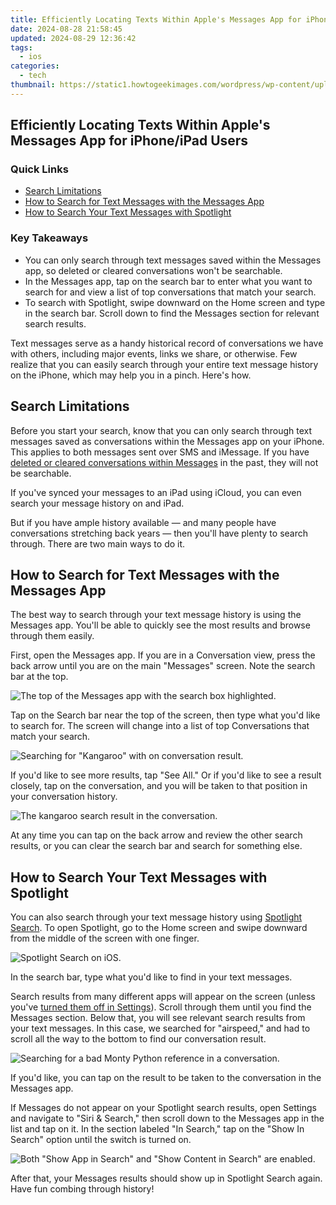 ```yaml
---
title: Efficiently Locating Texts Within Apple's Messages App for iPhone/iPad Users
date: 2024-08-28 21:58:45
updated: 2024-08-29 12:36:42
tags:
  - ios
categories:
  - tech
thumbnail: https://static1.howtogeekimages.com/wordpress/wp-content/uploads/2023/09/52763018018_14074323db_o.jpg
---
```


## Efficiently Locating Texts Within Apple's Messages App for iPhone/iPad Users

### Quick Links

* [Search Limitations](https://android-transfer.techidaily.com/in-2024-how-to-transfer-contacts-from-tecno-spark-go-2023-to-other-android-devices-using-bluetooth-drfone-by-drfone-transfer-from-android-transfer-from-android/)
* [How to Search for Text Messages with the Messages App](https://some-guidance.techidaily.com/updated-ultimate-free-top-ranked-image-overlays-for-androidandios/)
* [How to Search Your Text Messages with Spotlight](https://techidaily.com/three-methods-to-recover-lost-data-on-samsung-galaxy-a15-4g-by-fonelab-android-recover-data/)

### Key Takeaways

* You can only search through text messages saved within the Messages app, so deleted or cleared conversations won't be searchable.
* In the Messages app, tap on the search bar to enter what you want to search for and view a list of top conversations that match your search.
* To search with Spotlight, swipe downward on the Home screen and type in the search bar. Scroll down to find the Messages section for relevant search results.

 Text messages serve as a handy historical record of conversations we have with others, including major events, links we share, or otherwise. Few realize that you can easily search through your entire text message history on the iPhone, which may help you in a pinch. Here's how.

##  Search Limitations

 Before you start your search, know that you can only search through text messages saved as conversations within the Messages app on your iPhone. This applies to both messages sent over SMS and iMessage. If you have [deleted or cleared conversations within Messages](https://twitter-videos.techidaily.com/new-whats-captivating-twitter-users-the-most/) in the past, they will not be searchable.

 If you've synced your messages to an iPad using iCloud, you can even search your message history on and iPad.

 But if you have ample history available — and many people have conversations stretching back years — then you'll have plenty to search through. There are two main ways to do it.

##  How to Search for Text Messages with the Messages App

 The best way to search through your text message history is using the Messages app. You'll be able to quickly see the most results and browse through them easily.

 First, open the Messages app. If you are in a Conversation view, press the back arrow until you are on the main "Messages" screen. Note the search bar at the top. 

![The top of the Messages app with the search box highlighted.](https://static1.howtogeekimages.com/wordpress/wp-content/uploads/2023/09/messages-app.png) 

 Tap on the Search bar near the top of the screen, then type what you'd like to search for. The screen will change into a list of top Conversations that match your search.

![Searching for "Kangaroo" with on conversation result.](https://static1.howtogeekimages.com/wordpress/wp-content/uploads/2023/09/kangaroo-search.png) 

 If you'd like to see more results, tap "See All." Or if you'd like to see a result closely, tap on the conversation, and you will be taken to that position in your conversation history.

![The kangaroo search result in the conversation.](https://static1.howtogeekimages.com/wordpress/wp-content/uploads/2023/09/left-handed-kangaroos.png) 

 At any time you can tap on the back arrow and review the other search results, or you can clear the search bar and search for something else.

##  How to Search Your Text Messages with Spotlight

 You can also search through your text message history using [Spotlight Search](https://on-screen-recording.techidaily.com/updated-in-2024-advanced-techniques-for-quieter-video-calls-on-skype/). To open Spotlight, go to the Home screen and swipe downward from the middle of the screen with one finger.

![Spotlight Search on iOS.](https://static1.howtogeekimages.com/wordpress/wp-content/uploads/2023/09/siri-search.png) 

 In the search bar, type what you'd like to find in your text messages.

 Search results from many different apps will appear on the screen (unless you've [turned them off in Settings](https://facebook-videos.techidaily.com/new-elevate-visual-appeal-incorporating-black-bar-and-box-in-social-feeds-for-2024/)). Scroll through them until you find the Messages section. Below that, you will see relevant search results from your text messages. In this case, we searched for "airspeed," and had to scroll all the way to the bottom to find our conversation result. 

![Searching for a bad Monty Python reference in a conversation.](https://static1.howtogeekimages.com/wordpress/wp-content/uploads/2023/09/unladen-swallow.png) 

 If you'd like, you can tap on the result to be taken to the conversation in the Messages app.

 If Messages do not appear on your Spotlight search results, open Settings and navigate to "Siri & Search," then scroll down to the Messages app in the list and tap on it. In the section labeled "In Search," tap on the "Show In Search" option until the switch is turned on.

![Both "Show App in Search" and "Show Content in Search" are enabled.](https://static1.howtogeekimages.com/wordpress/wp-content/uploads/2023/09/while-searching-show-content-and-app-in-search.png) 

 After that, your Messages results should show up in Spotlight Search again. Have fun combing through history!

<ins class="adsbygoogle"
     style="display:block"
     data-ad-format="autorelaxed"
     data-ad-client="ca-pub-7571918770474297"
     data-ad-slot="1223367746"></ins>



<ins class="adsbygoogle"
     style="display:block"
     data-ad-client="ca-pub-7571918770474297"
     data-ad-slot="8358498916"
     data-ad-format="auto"
     data-full-width-responsive="true"></ins>
